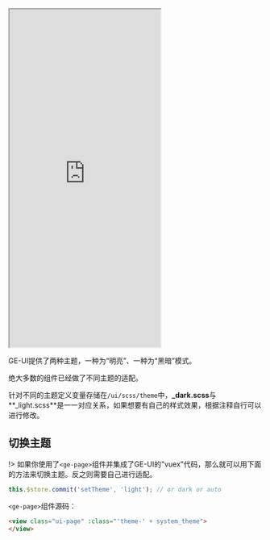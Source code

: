 <div class="simulator">
    <iframe src="https://jamechou.github.io/geui-h5/#/pages/basic/theme" height="670px"></iframe>
</div>

GE-UI提供了两种主题，一种为“明亮”、一种为“黑暗”模式。

绝大多数的组件已经做了不同主题的适配。

针对不同的主题定义变量存储在`/ui/scss/theme`中，**_dark.scss**与**_light.scss**是一一对应关系，如果想要有自己的样式效果，根据注释自行可以进行修改。

## 切换主题

!> 如果你使用了`<ge-page>`组件并集成了GE-UI的"vuex"代码，那么就可以用下面的方法来切换主题。反之则需要自己进行适配。

```js
this.$store.commit('setTheme', 'light'); // or dark or auto
```

`<ge-page>`组件源码：
```html
<view class="ui-page" :class="'theme-' + system_theme">
</view>
```


